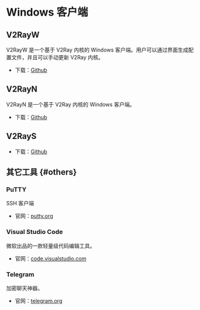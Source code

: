 # Windows 客户端

## V2RayW

V2RayW 是一个基于 V2Ray 内核的 Windows 客户端。用户可以通过界面生成配置文件，并且可以手动更新 V2Ray 内核。

* 下载：[Github](https://github.com/Cenmrev/V2RayW)

## V2RayN

V2RayN 是一个基于 V2Ray 内核的 Windows 客户端。

* 下载：[Github](https://github.com/2dust/v2rayN)

## V2RayS

* 下载：[Github](https://github.com/Shinlor/V2RayS)

## 其它工具 {#others}

### PuTTY

SSH 客户端

* 官网：[putty.org](http://www.putty.org/)

### Visual Studio Code

微软出品的一款轻量级代码编辑工具。

* 官网：[code.visualstudio.com](https://code.visualstudio.com/)

### Telegram

加密聊天神器。

* 官网：[telegram.org](https://telegram.org/)
